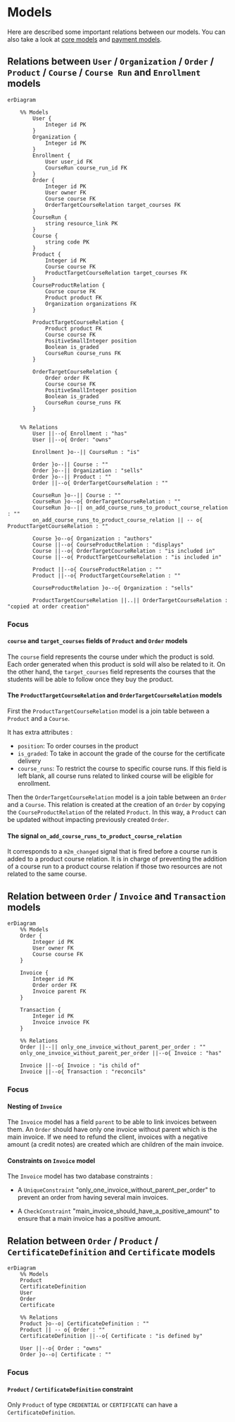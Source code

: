 # Models

Here are described some important relations between our models.
You can also take a look at [core models](https://github.com/openfun/joanie/tree/main/src/backend/joanie/core/models)
and [payment models](https://github.com/openfun/joanie/tree/main/src/backend/joanie/payment/models.py).

## Relations between `User` / `Organization` / `Order` / `Product` / `Course` / `Course Run` and `Enrollment` models

```mermaid
erDiagram

    %% Models
        User {
            Integer id PK
        }
        Organization {
            Integer id PK
        }
        Enrollment {
            User user_id FK
            CourseRun course_run_id FK
        }
        Order {
            Integer id PK
            User owner FK
            Course course FK
            OrderTargetCourseRelation target_courses FK
        }
        CourseRun {
            string resource_link PK
        }
        Course {
            string code PK 
        }
        Product {
            Integer id PK
            Course course FK
            ProductTargetCourseRelation target_courses FK
        }
        CourseProductRelation {
            Course course FK
            Product product FK
            Organization organizations FK
        }
        
        ProductTargetCourseRelation {
            Product product FK
            Course course FK
            PositiveSmallInteger position
            Boolean is_graded
            CourseRun course_runs FK
        }
        
        OrderTargetCourseRelation {
            Order order FK
            Course course FK
            PositiveSmallInteger position
            Boolean is_graded
            CourseRun course_runs FK
        }
        
    
    %% Relations
        User ||--o{ Enrollment : "has"
        User ||--o{ Order: "owns"
        
        Enrollment }o--|| CourseRun : "is"
        
        Order }o--|| Course : ""
        Order }o--|| Organization : "sells"
        Order }o--|| Product : ""
        Order ||--o{ OrderTargetCourseRelation : ""
        
        CourseRun }o--|| Course : ""
        CourseRun }o--o{ OrderTargetCourseRelation : "" 
        CourseRun }o--|| on_add_course_runs_to_product_course_relation : ""
        on_add_course_runs_to_product_course_relation || -- o{ ProductTargetCourseRelation : ""
        
        Course }o--o{ Organization : "authors"
        Course ||--o{ CourseProductRelation : "displays"
        Course ||--o{ OrderTargetCourseRelation : "is included in"
        Course ||--o{ ProductTargetCourseRelation : "is included in"

        Product ||--o{ CourseProductRelation : ""
        Product ||--o{ ProductTargetCourseRelation : ""

        CourseProductRelation }o--o{ Organization : "sells"

        ProductTargetCourseRelation ||..|| OrderTargetCourseRelation : "copied at order creation"
```

### Focus

#### `course` and `target_courses` fields of `Product` and `Order` models

The `course` field represents the course under which the product is sold. Each order generated when
this product is sold will also be related to it. On the other hand, the `target_courses` field
represents the courses that the students will be able to follow once they buy the product.

#### The `ProductTargetCourseRelation` and `OrderTargetCourseRelation` models

First the `ProductTargetCourseRelation` model is a join table between  a `Product` and a `Course`.

It has extra attributes :
- `position`: To order courses in the product
- `is_graded`: To take in account the grade of the course for the certificate delivery
- `course_runs`: To restrict the course to specific course runs. If this field is left blank, all 
  course runs related to linked course will be eligible for enrollment.

Then the `OrderTargetCourseRelation` model is a join table between an `Order` and a `Course`.
This relation is created at the creation of an `Order` by copying the `CourseProductRelation`
of the related `Product`. In this way, a `Product` can be updated without impacting previously
created `Order`.

#### The signal `on_add_course_runs_to_product_course_relation`

It corresponds to a `m2m_changed` signal that is fired before a course run is added to a
product course relation. It is in charge of preventing the addition of a course run to a product
course relation if those two resources are not related to the same course.


## Relation between `Order` / `Invoice` and `Transaction` models

```mermaid
erDiagram
    %% Models
    Order {
        Integer id PK
        User owner FK
        Course course FK
    }

    Invoice {
        Integer id PK
        Order order FK
        Invoice parent FK
    }
    
    Transaction {
        Integer id PK
        Invoice invoice FK
    }
    
    %% Relations
    Order ||--|| only_one_invoice_without_parent_per_order : ""
    only_one_invoice_without_parent_per_order ||--o{ Invoice : "has"
    
    Invoice ||--o{ Invoice : "is child of"
    Invoice ||--o{ Transaction : "reconcils"
```

### Focus

#### Nesting of `Invoice`

The `Invoice` model has a field `parent` to be able to link invoices between them.
An `Order` should have only one invoice without parent which is the main invoice. If we
need to refund the client, invoices with a negative amount (a credit notes) are created
which are children of the main invoice.

#### Constraints on `Invoice` model

The `Invoice` model has two database constraints :

- A `UniqueConstraint` "only_one_invoice_without_parent_per_order" to prevent an order from 
having several main invoices.

- A `CheckConstraint` "main_invoice_should_have_a_positive_amount" to ensure that a
main invoice has a positive amount.

## Relation between `Order` / `Product` / `CertificateDefinition` and `Certificate` models

```mermaid
erDiagram
    %% Models
    Product
    CertificateDefinition
    User
    Order
    Certificate
    
    %% Relations
    Product }o--o| CertificateDefinition : ""
    Product || -- o{ Order : ""
    CertificateDefinition ||--o{ Certificate : "is defined by"
    
    User ||--o{ Order : "owns"
    Order }o--o| Certificate : ""
```

### Focus

#### `Product` / `CertificateDefinition` constraint

Only `Product` of type `CREDENTIAL` or `CERTIFICATE` can have a `CertificateDefinition`.
